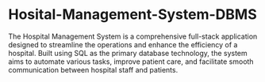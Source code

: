 # Hosital-Management-System-DBMS
The Hospital Management System is a comprehensive full-stack application designed to streamline the operations and enhance the efficiency of a hospital. Built using SQL as the primary database technology, the system aims to automate various tasks, improve patient care, and facilitate smooth communication between hospital staff and patients.
